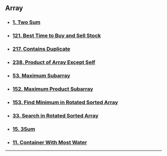 ## Array

- ### [1. Two Sum](https://leetcode.com/problems/two-sum/)
- ### [121. Best Time to Buy and Sell Stock](https://leetcode.com/problems/best-time-to-buy-and-sell-stock/)
- ### [217. Contains Duplicate](https://leetcode.com/problems/contains-duplicate/)
- ### [238. Product of Array Except Self](https://leetcode.com/problems/product-of-array-except-self/)
- ### [53. Maximum Subarray](https://leetcode.com/problems/maximum-subarray/)
- ### [152. Maximum Product Subarray](https://leetcode.com/problems/maximum-product-subarray/)
- ### [153. Find Minimum in Rotated Sorted Array](https://leetcode.com/problems/find-minimum-in-rotated-sorted-array/)
- ### [33. Search in Rotated Sorted Array](https://leetcode.com/problems/search-in-rotated-sorted-array/)
- ### [15. 3Sum](https://leetcode.com/problems/3sum/)
- ### [11. Container With Most Water](https://leetcode.com/problems/container-with-most-water/)

---